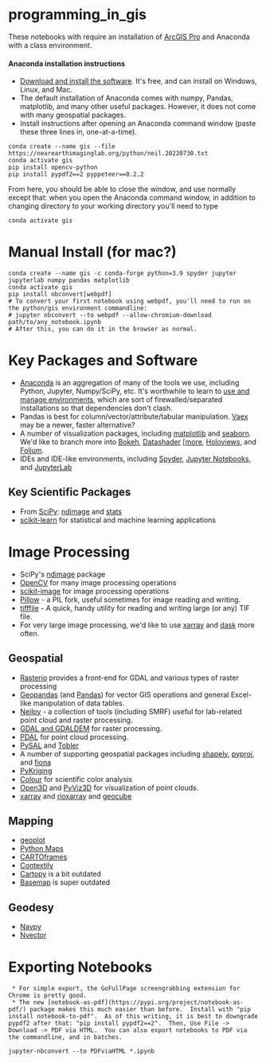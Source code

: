 # programming_in_gis

These notebooks with require an installation of [ArcGIS Pro](https://apps.itpals.vt.edu/arcgis/ArcGIS_Pro_Installation_Instructions.pdf) and Anaconda with a class environment.

#### Anaconda installation instructions
* [Download and install the software](https://www.anaconda.com/products/individual).  It's free, and can install on Windows, Linux, and Mac.
* The default installation of Anaconda comes with numpy, Pandas, matplotlib, and many other useful packages.  However, it does not come with many geospatial packages.  
* Install instructions after opening an Anaconda command window (paste these three lines in, one-at-a-time).
~~~
conda create --name gis --file https://nearearthimaginglab.org/python/neil.20220730.txt
conda activate gis
pip install opencv-python 
pip install pypdf2==2 pyppeteer==0.2.2 
~~~
From here, you should be able to close the window, and use normally except that: when you open the Anaconda command window, in addition to changing directory to your working directory you'll need to type
~~~
conda activate gis
~~~ 
# Manual Install (for mac?)
~~~
conda create --name gis -c conda-forge python=3.9 spyder jupyter jupyterlab numpy pandas matplotlib
conda activate gis
pip install nbconvert[webpdf]
# To convert your first notebook using webpdf, you'll need to run on the python/gis environment commandline:
# jupyter nbconvert --to webpdf --allow-chromium-download path/to/any_notebook.ipynb
# After this, you can do it in the browser as normal.
~~~

# Key Packages and Software
* [Anaconda](https://www.anaconda.com/distribution) is an aggregation of many of the tools we use, including Python, Jupyter, Numpy/SciPy, etc.  It's worthwhile to learn to [use and manage environments](https://docs.conda.io/projects/conda/en/latest/user-guide/tasks/manage-environments.html), which are sort of firewalled/separated installations so that dependencies don't clash.
* Pandas is best for column/vector/attribute/tabular manipulation.  [Vaex](https://www.kdnuggets.com/2021/05/vaex-pandas-1000x-faster.html) may be a newer, faster alternative?
* A number of visualization packages, including [matplotlib](https://matplotlib.org/3.1.0/#) and [seaborn](https://seaborn.pydata.org/).  We'd like to branch more into [Bokeh](https://bokeh.pydata.org/en/latest), [Datashader](https://datashader.org) [[more](https://anitagraser.com/2020/12/13/spatial-data-exploration-with-linked-plots/), [Holoviews](http://holoviews.org), and [Folium](https://python-visualization.github.io/folium).
* IDEs and IDE-like environments, including [Spyder](https://www.spyder-ide.org/), [Jupyter Notebooks](https://jupyter.org), and [JupyterLab](https://jupyterlab.readthedocs.io/en/stable)
## Key Scientific Packages
* From [SciPy](https://www.scipy.org): [ndimage](https://docs.scipy.org/doc/scipy/reference/ndimage.html) and [stats](https://docs.scipy.org/doc/scipy/reference/stats.html)
* [scikit-learn](https://scikit-learn.org/stable/) for statistical and machine learning applications
# Image Processing
* SciPy's [ndimage](https://docs.scipy.org/doc/scipy/reference/ndimage.html) package
* [OpenCV](https://github.com/thomaspingel/neil/wiki/OpenCV) for many image processing operations
* [scikit-image](https://scikit-image.org) for image processing operations
* [Pillow](https://pillow.readthedocs.io/en/stable) - a PIL fork, useful sometimes for image reading and writing.
* [tifffile](https://pypi.org/project/tifffile/) - A quick, handy utility for reading and writing large (or any) TIF file.
* For very large image processing, we'd like to use [xarray](http://xarray.pydata.org/en/stable) and [dask](http://xarray.pydata.org/en/stable/dask.html) more often.

## Geospatial
* [Rasterio](https://rasterio.readthedocs.io/en/stable/) provides a front-end for GDAL and various types of raster processing
* [Geopandas](http://geopandas.org) (and [Pandas](https://pandas.pydata.org)) for vector GIS operations and general Excel-like manipulation of data tables.
* [Neilpy](https://github.com/thomaspingel/neilpy) - a collection of tools (including SMRF) useful for lab-related point cloud and raster processing.
* [GDAL and GDALDEM](https://gdal.org/programs/gdaldem.html) for raster processing.
* [PDAL](https://pdal.io) for point cloud processing.
* [PySAL](https://pysal.org/) and [Tobler](https://pysal.org/tobler/)
* A number of supporting geospatial packages including [shapely](https://shapely.readthedocs.io/en/stable/manual.html), [pyproj](https://pyproj4.github.io/pyproj/stable), and [fiona](https://fiona.readthedocs.io/en/latest/manual.html)
* [PyKriging](https://pykriging.com/)
* [Colour](https://colour.readthedocs.io/en/latest/index.html#) for scientific color analysis
* [Open3D](http://www.open3d.org/) and [PyViz3D](https://github.com/francisengelmann/PyViz3D) for visualization of point clouds.
* [xarray](https://docs.xarray.dev/en/stable/) and [rioxarray](https://corteva.github.io/rioxarray/html/index.html) and [geocube](https://corteva.github.io/geocube/html/index.html)

## Mapping
* [geoplot](https://residentmario.github.io/geoplot/)
* [Python Maps](https://twitter.com/PythonMaps)
* [CARTOframes](https://carto.com/developers/cartoframes)
* [Contextily](https://contextily.readthedocs.io/en/latest/)
* [Cartopy](https://scitools.org.uk/cartopy/docs/latest) is a bit outdated
* [Basemap](https://basemaptutorial.readthedocs.io/en/latest) is super outdated

## Geodesy
* [Navpy](https://pypi.org/project/NavPy/)
* [Nvector](https://pypi.org/project/nvector/)

# Exporting Notebooks
     * For simple export, the GoFullPage screengrabbing extension for Chrome is pretty good.
     * The new [notebook-as-pdf](https://pypi.org/project/notebook-as-pdf/) package makes this much easier than before.  Install with "pip install notebook-to-pdf".  As of this writing, it is best to downgrade pypdf2 after that: "pip install pypdf2==2".  Then, Use File -> Download -> PDF via HTML.  You can also export notebooks to PDF via the commandline, and in batches.
~~~
jupyter-nbconvert --to PDFviaHTML *.ipynb
~~~
